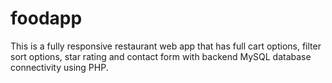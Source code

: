 # foodapp
This is a fully responsive restaurant web app that has full cart options, filter sort options, star rating and contact form with backend MySQL database connectivity using PHP. 
